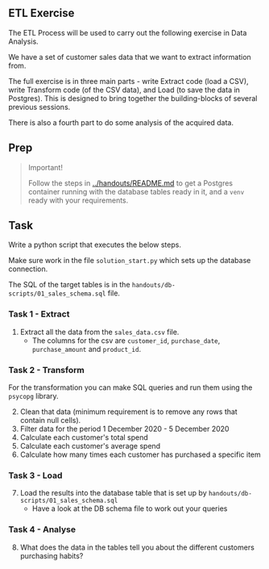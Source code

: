 ## ETL Exercise

The ETL Process will be used to carry out the following exercise in Data Analysis.

We have a set of customer sales data that we want to extract information from.

The full exercise is in three main parts - write Extract code (load a CSV), write Transform code (of the CSV data), and Load (to save the data in Postgres). This is designed to bring together the building-blocks of several previous sessions.

There is also a fourth part to do some analysis of the acquired data.

## Prep

> Important!
>
> Follow the steps in [../handouts/README.md](../handouts/README.md) to get a Postgres container running with the database tables ready in it, and a `venv` ready with your requirements.

## Task

Write a python script that executes the below steps.

Make sure work in the file `solution_start.py` which sets up the database connection.

The SQL of the target tables is in the `handouts/db-scripts/01_sales_schema.sql` file.

### Task 1 - Extract

1. Extract all the data from the `sales_data.csv` file.
    - The columns for the csv are `customer_id`, `purchase_date`, `purchase_amount` and `product_id`.

### Task 2 - Transform

For the transformation you can make SQL queries and run them using the `psycopg` library.

2. Clean that data (minimum requirement is to remove any rows that contain null cells).
3. Filter data for the period 1 December 2020 - 5 December 2020
4. Calculate each customer's total spend
5. Calculate each customer's average spend
6. Calculate how many times each customer has purchased a specific item

### Task 3 - Load

7. Load the results into the database table that is set up by `handouts/db-scripts/01_sales_schema.sql`
    - Have a look at the DB schema file to work out your queries

### Task 4 - Analyse

8. What does the data in the tables tell you about the different customers purchasing habits?
